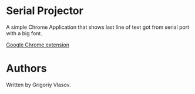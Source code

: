 # Serial Projector

A simple Chrome Application that shows last line of text got from serial port with a big font.

[Google Chrome extension](https://github.com/amperka/serial-projector)

# Authors
Written by Grigoriy Vlasov.
